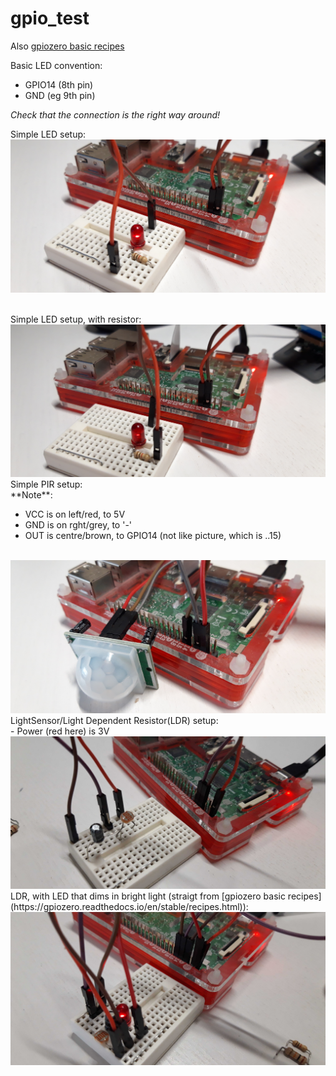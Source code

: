 # gpio_test

Also [gpiozero basic recipes](https://gpiozero.readthedocs.io/en/stable/recipes.html)

Basic LED convention:
* GPIO14 (8th pin)
* GND (eg 9th pin)

_Check that the connection is the right way around!_


Simple LED setup:<br/>
<img src="https://raw.githubusercontent.com/richardbw/gpio_test/main/img/20210220_171910.jpg" width="550"/>


<br/>
Simple LED setup, with resistor:<br/>
<img src="https://raw.githubusercontent.com/richardbw/gpio_test/main/img/20210220_171927.jpg" width="550"/>

<br/>
Simple PIR setup:<br/>
**Note**: 

- VCC is on left/red, to 5V
- GND is on rght/grey, to '-'
- OUT is centre/brown, to GPIO14 (not like picture, which is ..15)
<br/>
<img src="https://raw.githubusercontent.com/richardbw/gpio_test/main/img/20210220_155255.jpg" width="550"/>

<br/>
LightSensor/Light Dependent Resistor(LDR) setup:<br/>
- Power (red here) is 3V
<img src="https://raw.githubusercontent.com/richardbw/gpio_test/main/img/20210303_115641.jpg" width="550"/>

<br/>
LDR, with LED that dims in bright light (straigt from [gpiozero basic recipes](https://gpiozero.readthedocs.io/en/stable/recipes.html)):<br/>
<img src="https://raw.githubusercontent.com/richardbw/gpio_test/main/img/20210304_101653.jpg" width="550"/> 
